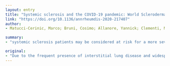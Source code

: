 ```yaml
---
layout: entry
title: "Systemic sclerosis and the COVID-19 pandemic: World Scleroderma Foundation preliminary advice for patient management"
link: "https://doi.org/10.1136/annrheumdis-2020-217407"
author:
- Matucci-Cerinic, Marco; Bruni, Cosimo; Allanore, Yannick; Clementi, Massimo; Dagna, Lorenzo; Damjanov, Nemanja S.; de Paulis, Amato; Denton, Christopher P.; Distler, Oliver; Fox, David; Furst, Daniel E.; Khanna, Dinesh; Krieg, Thomas; Kuwana, Masataka; Lee, Eun Bong; Li, Mengtao; Pillai, Shiv; Wang, Yukai; Zeng, Xiaofeng; Taliani, Gloria

summary:
- "systemic sclerosis patients may be considered at risk for a more severe disease course and higher mortality when they develop Coronavirus - 2 (SARS-CoV-2) virus infection. Experts from different specialties including rheumatology, virology and clinical immunology gathered virtually to answer to the main practical clinical questions. This preliminary advice is aligned with other national and international recommendations, adapted for SSc patients. The World Scleroderma Foundation endorses the recommendations."

original:
- "Due to the frequent presence of interstitial lung disease and widespread use of immunosuppressive treatment, systemic sclerosis (SSc) patients may be considered at risk for a more severe disease course and higher mortality when they develop Severe Acute Respiratory Syndrome - Coronavirus - 2 (SARS-CoV-2) virus infection. Therefore, with World Scleroderma Foundation endorsement, experts from different specialties including rheumatology, virology and clinical immunology gathered virtually to answer to the main practical clinical questions regarding SARS-CoV-2 infection coming from both patients and physicians. This preliminary advice is aligned with other national and international recommendations, adapted for SSc patients."
---
```


